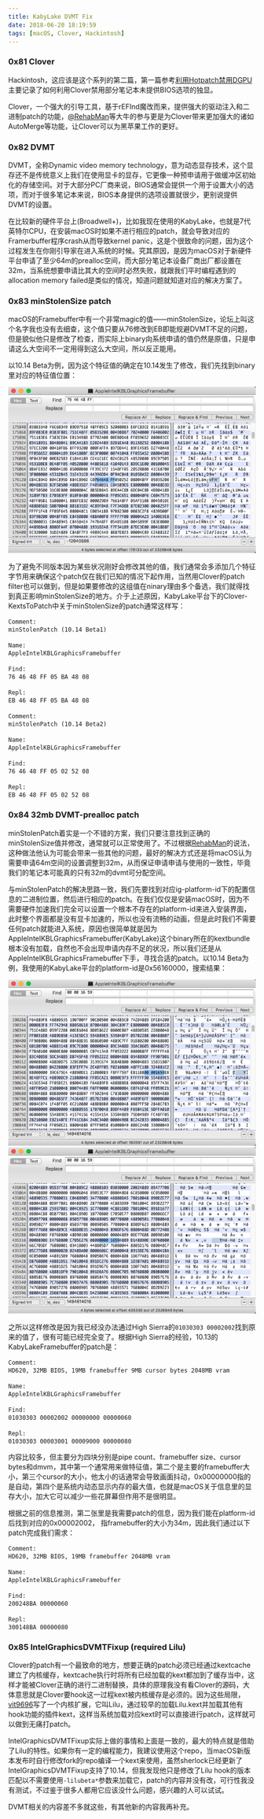 ```yaml
---
title: KabyLake DVMT Fix
date: 2018-06-20 18:19:59
tags: [macOS, Clover, Hackintosh]
---
```


### 0x81 Clover

Hackintosh，这应该是这个系列的第二篇，第一篇参考[利用Hotpatch禁用DGPU](https://fioneragh.github.io/2018/03/24/%E5%88%A9%E7%94%A8Hotpatch%E7%A6%81%E7%94%A8DGPU/)主要记录了如何利用Clover禁用部分笔记本未提供BIOS选项的独显。

Clover，一个强大的引导工具，基于rEFInd魔改而来，提供强大的驱动注入和二进制patch的功能，[@RehabMan](https://github.com/RehabMan)等大牛的参与更是为Clover带来更加强大的诸如AutoMerge等功能，让Clover可以为黑苹果工作的更好。

### 0x82 DVMT

DVMT，全称Dynamic video memory technology，意为动态显存技术，这个显存还不是传统意义上我们在使用显卡的显存，它更像一种预申请用于做缓冲区初始化的存储空间。对于大部分PC厂商来说，BIOS通常会提供一个用于设置大小的选项，而对于很多笔记本来说，BIOS本身提供的选项设置就很少，更别说提供DVMT的设置。

在比较新的硬件平台上(Broadwell+)，比如我现在使用的KabyLake，也就是7代英特尔CPU，在安装macOS时如果不进行相应的patch，就会导致对应的Framerbuffer程序crash从而导致kernel panic，这是个很致命的问题，因为这个过程发生在你刚引导家在进入系统的时候。究其原因，是因为macOS对于新硬件平台申请了至少64m的prealloc空间，而大部分笔记本设备厂商出厂都设置在32m，当系统想要申请比其大的空间时必然失败，就跟我们平时编程遇到的allocation memory failed是类似的情况，知道问题就知道对应的解决方案了。

### 0x83 minStolenSize patch

macOS的Framebuffer中有一个非常magic的值——minStolenSize，论坛上叫这个名字我也没有去细查，这个值只要从76修改到EB即能规避DVMT不足的问题，但是貌似他只是修改了检查，而实际上binary向系统申请的值仍然是原值，只是申请这么大空间不一定用得到这么大空间，所以反正能用。

以10.14 Beta为例，因为这个特征值的确定在10.14发生了修改，我们先找到binary里对应的特征值位置：

![minStolenSize位置](/images/2018_06_20_01.png)

为了避免不同版本因为某些状况刚好会修改其他的值，我们通常会多添加几个特征字节用来确保这个patch仅在我们已知的情况下起作用，当然用Clover的patch filter也可以做到，但是如果要修改的这组值在ninary理由多个备选，我们就得找到真正影响minStolenSize的地方。介于上述原因，KabyLake平台下的Clover-KextsToPatch中关于minStolenSize的patch通常这样写：

```Clover
Comment:
minStolenPatch (10.14 Beta1)

Name:
AppleIntelKBLGraphicsFramebuffer

Find:
76 46 48 FF 05 BA 48 08

Repl:
EB 46 48 FF 05 BA 48 08

Comment:
minStolenPatch (10.14 Beta2)

Name:
AppleIntelKBLGraphicsFramebuffer

Find:
76 46 48 FF 05 02 52 08

Repl:
EB 46 48 FF 05 02 52 08
```

### 0x84 32mb DVMT-prealloc patch

minStolenPatch着实是一个不错的方案，我们只要注意找到正确的minStolenSize值并修改，通常就可以正常使用了。不过根据[RehabMan](https://github.com/RehabMan)的说法，这种做法他认为可能会带来一些其他的问题，最好的解决方式还是将macOS认为需要申请64m空间的设置调整到32m，从而保证申请申请与使用的一致性，毕竟我们的笔记本可能真的只有32m的dvmt可分配空间。

与minStolenPatch的解决思路一致，我们先要找到对应ig-platform-id下的配置信息的二进制位置，然后进行相应的patch。在我们仅仅是安装macOS时，因为不需要硬件加速我们完全可以设置一个根本不存在的platform-id来进入安装界面，此时整个界面都是没有显卡加速的，所以也没有流畅的动画，但是此时我们不需要任何patch就能进入系统，原因也很简单就是因为AppleIntelKBLGraphicsFramebuffer(KabyLake)这个binary所在的kextbundle根本没有加载，自然也不会出现申请内存不足的状况，所以我们还是从AppleIntelKBLGraphicsFramebuffer下手，寻找合适的patch。以10.14 Beta为例，我使用的KabyLake平台的platform-id是0x56160000，搜索结果：

![platform-id位置](/images/2018_06_20_02.png)
![platform-id位置](/images/2018_06_20_03.png)

之所以这样修改是因为我已经没办法通过High Sierra的`01030303 00002002`找到原来的值了，很有可能已经完全变了。根据High Sierra的经验，10.13的KabyLakeFramebuffer的patch是：

```Clover
Comment:
HD620, 32MB BIOS, 19MB framebuffer 9MB cursor bytes 2048MB vram

Name:
AppleIntelKBLGraphicsFramebuffer

Find:
01030303 00002002 00000000 00000060

Repl:
01030303 00003001 00009000 00000080
```

内容比较多，但主要分为四块分别是pipe count、framebuffer size、cursor bytes和dmvm，其中第一个通常用来做特征值，第二个是主要的framebuffer大小，第三个cursor的大小，他太小的话通常会导致画面抖动，0x00000000指的是自动，第四个是系统内动态显示内存的最大值，也就是macOS关于信息里的显存大小，加大它可以减少一些花屏幕但作用不是很明显。

根据之前的信息推测，第二张里是我需要patch的信息，因为我们能在platform-id后找到对应的0x00002002， 指framebuffer的大小为34m，因此我们通过以下patch完成我们需求：

```Clover
Comment:
HD620, 32MB BIOS, 19MB framebuffer 2048MB vram

Name:
AppleIntelKBLGraphicsFramebuffer

Find:
200248BA 00000060

Repl:
300148BA 00000080
```

### 0x85 IntelGraphicsDVMTFixup (required Lilu)

Clover的patch有一个最致命的地方，想要正确的patch必须已经通过kextcache建立了内核缓存，kextcache执行时将所有已经加载的kext都加到了缓存当中，这样才能被Clover正确的进行二进制替换，具体的原理我没有看Clover的源码，大体意思就是Clover要hook这一过程kext被内核缓存是必须的。因为这些局限，[vit9696](https://github.com/vit9696)写了一个内核扩展，它叫Lilu，通过较早的加载Lilu.kext并加载其他有hook功能的插件kext，这样当系统加载对应kext时可以直接进行patch，这样就可以做到无痛打patch。

IntelGraphicsDVMTFixup实际上做的事情和上面是一致的，最大的特点就是借助了Lilu的特性。如果你有一定的编程能力，我建议使用这个repo，当macOS新版本发布时自行修改fork的repo编译一个kext来使用，虽然sherlock已经更新了IntelGraphicsDVMTFixup支持了10.14，但我发现他只是修改了Lilu hook的版本匹配以不需要使用`-lilubeta*`参数来加载它，patch的内容并没有改，可行性我没有测试，不过鉴于很多人都用它应该没什么问题，感兴趣的人可以试试。

DVMT相关的内容差不多就这些，有其他新的内容我再补充。
